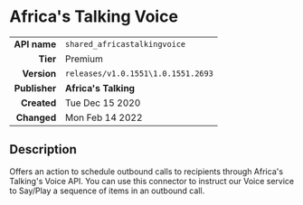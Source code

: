# Africa's Talking Voice
| | |
|-:|-|
|**API name**|`shared_africastalkingvoice`|
|**Tier**|Premium|
|**Version**|`releases/v1.0.1551\1.0.1551.2693`|
|**Publisher**|**Africa's Talking**|
|**Created**|Tue Dec 15 2020|
|**Changed**|Mon Feb 14 2022|

## Description
Offers an action to schedule outbound calls to recipients through Africa's Talking's Voice API. You can use this connector to instruct our Voice service to Say/Play a sequence of items in an outbound call.
